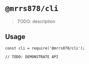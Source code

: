 # `@mrrs878/cli`

> TODO: description

## Usage

```
const cli = require('@mrrs878/cli');

// TODO: DEMONSTRATE API
```
